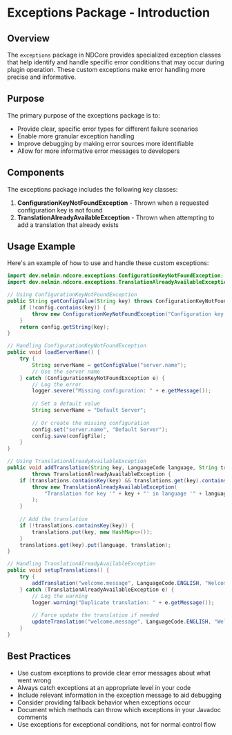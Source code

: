 # Exceptions Package - Introduction

## Overview

The `exceptions` package in NDCore provides specialized exception classes that help identify and handle specific error conditions that may occur during plugin operation. These custom exceptions make error handling more precise and informative.

## Purpose

The primary purpose of the exceptions package is to:

- Provide clear, specific error types for different failure scenarios
- Enable more granular exception handling
- Improve debugging by making error sources more identifiable
- Allow for more informative error messages to developers

## Components

The exceptions package includes the following key classes:

1. **ConfigurationKeyNotFoundException** - Thrown when a requested configuration key is not found
2. **TranslationAlreadyAvailableException** - Thrown when attempting to add a translation that already exists

## Usage Example

Here's an example of how to use and handle these custom exceptions:

```java
import dev.nelmin.ndcore.exceptions.ConfigurationKeyNotFoundException;
import dev.nelmin.ndcore.exceptions.TranslationAlreadyAvailableException;

// Using ConfigurationKeyNotFoundException
public String getConfigValue(String key) throws ConfigurationKeyNotFoundException {
    if (!config.contains(key)) {
        throw new ConfigurationKeyNotFoundException("Configuration key '" + key + "' not found");
    }
    return config.getString(key);
}

// Handling ConfigurationKeyNotFoundException
public void loadServerName() {
    try {
        String serverName = getConfigValue("server.name");
        // Use the server name
    } catch (ConfigurationKeyNotFoundException e) {
        // Log the error
        logger.severe("Missing configuration: " + e.getMessage());
        
        // Set a default value
        String serverName = "Default Server";
        
        // Or create the missing configuration
        config.set("server.name", "Default Server");
        config.save(configFile);
    }
}

// Using TranslationAlreadyAvailableException
public void addTranslation(String key, LanguageCode language, String translation) 
        throws TranslationAlreadyAvailableException {
    if (translations.containsKey(key) && translations.get(key).containsKey(language)) {
        throw new TranslationAlreadyAvailableException(
            "Translation for key '" + key + "' in language '" + language + "' already exists"
        );
    }
    
    // Add the translation
    if (!translations.containsKey(key)) {
        translations.put(key, new HashMap<>());
    }
    translations.get(key).put(language, translation);
}

// Handling TranslationAlreadyAvailableException
public void setupTranslations() {
    try {
        addTranslation("welcome.message", LanguageCode.ENGLISH, "Welcome to the server!");
    } catch (TranslationAlreadyAvailableException e) {
        // Log the warning
        logger.warning("Duplicate translation: " + e.getMessage());
        
        // Force update the translation if needed
        updateTranslation("welcome.message", LanguageCode.ENGLISH, "Welcome to the server!");
    }
}
```

## Best Practices

- Use custom exceptions to provide clear error messages about what went wrong
- Always catch exceptions at an appropriate level in your code
- Include relevant information in the exception message to aid debugging
- Consider providing fallback behavior when exceptions occur
- Document which methods can throw which exceptions in your Javadoc comments
- Use exceptions for exceptional conditions, not for normal control flow